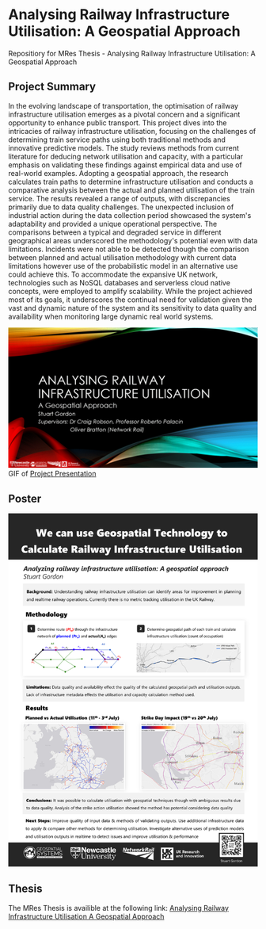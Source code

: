 # Analysing Railway Infrastructure Utilisation: A Geospatial Approach
Repositiory for MRes Thesis - Analysing Railway Infrastructure Utilisation: A Geospatial Approach

## Project Summary
In the evolving landscape of transportation, the optimisation of railway infrastructure utilisation emerges as a pivotal concern and a significant opportunity to enhance public transport. This project dives into the intricacies of railway infrastructure utilisation, focusing on the challenges of determining train service paths using both traditional methods and innovative predictive models. The study reviews methods from current literature for deducing network utilisation and capacity, with a particular emphasis on validating these findings against empirical data and use of real-world examples. Adopting a geospatial approach, the research calculates train paths to determine infrastructure utilisation and conducts a comparative analysis between the actual and planned utilisation of the train service. The results revealed a range of outputs, with discrepancies primarily due to data quality challenges. The unexpected inclusion of industrial action during the data collection period showcased the system's adaptability and provided a unique operational perspective. The comparisons between a typical and degraded service in different geographical areas underscored the methodology's potential even with data limitations. Incidents were not able to be detected though the comparison between planned and actual utilisation methodology with current data limitations however use of the probabilistic model in an alternative use could achieve this. To accommodate the expansive UK network, technologies such as NoSQL databases and serverless cloud native concepts, were employed to amplify scalability. While the project achieved most of its goals, it underscores the continual need for validation given the vast and dynamic nature of the system and its sensitivity to data quality and availability when monitoring large dynamic real world systems.

![](https://github.com/stuartgordon92/Analysing-Railway-Infrastructure-Utilisation-A-Geospatial-Approach/blob/main/Writeup/Presentation/Presentation_AnalysingRailwayInfrastructureUtilization.gif)
GIF of [Project Presentation](https://github.com/stuartgordon92/Analysing-Railway-Infrastructure-Utilisation-A-Geospatial-Approach/blob/main/Writeup/Presentation/Presentation_AnalysingRailwayInfrastructureUtilization.pdf)

## Poster
![Analysing Railway Infrastructure Utilisation: A Geospatial Approach](https://github.com/stuartgordon92/Analysing-Railway-Infrastructure-Utilisation-A-Geospatial-Approach/blob/main/Writeup/Poster/StuartGordon_Poster_AnalysingRailwayInfrastructureUtilisation_AGeospatialApproach.png?raw=true)

## Thesis
The MRes Thesis is availible at the following link: [Analysing Railway Infrastructure Utilisation A Geospatial Approach](https://github.com/stuartgordon92/Analysing-Railway-Infrastructure-Utilisation-A-Geospatial-Approach/blob/main/Writeup/Thesis/StuartGordon_MResThesis_AnalysingRailwayInfrastructureUtilisation_AGeospatialApproach.pdf)